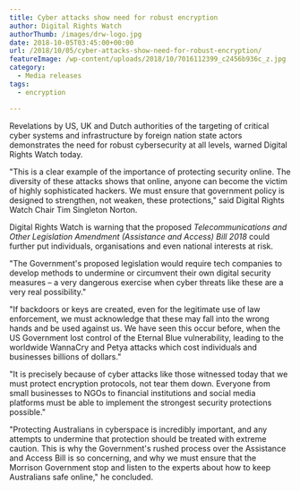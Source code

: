 ```yaml
---
title: Cyber attacks show need for robust encryption
author: Digital Rights Watch
authorThumb: /images/drw-logo.jpg
date: 2018-10-05T03:45:00+00:00
url: /2018/10/05/cyber-attacks-show-need-for-robust-encryption/
featureImage: /wp-content/uploads/2018/10/7016112399_c2456b936c_z.jpg
category:
  - Media releases
tags:
  - encryption

---
```

Revelations by US, UK and Dutch authorities of the targeting of critical cyber systems and infrastructure by foreign nation state actors demonstrates the need for robust cybersecurity at all levels, warned Digital Rights Watch today.


"This is a clear example of the importance of protecting security online. The diversity of these attacks shows that online, anyone can become the victim of highly sophisticated hackers. We must ensure that government policy is designed to strengthen, not weaken, these protections," said Digital Rights Watch Chair Tim Singleton Norton.


Digital Rights Watch is warning that the proposed _Telecommunications and Other Legislation Amendment (Assistance and Access) Bill 2018_ could further put individuals, organisations and even national interests at risk.


"The Government's proposed legislation would require tech companies to develop methods to undermine or circumvent their own digital security measures &#8211; a very dangerous exercise when cyber threats like these are a very real possibility."


"If backdoors or keys are created, even for the legitimate use of law enforcement, we must acknowledge that these may fall into the wrong hands and be used against us. We have seen this occur before, when the US Government lost control of the Eternal Blue vulnerability, leading to the worldwide WannaCry and Petya attacks which cost individuals and businesses billions of dollars."


"It is precisely because of cyber attacks like those witnessed today that we must protect encryption protocols, not tear them down. Everyone from small businesses to NGOs to financial institutions and social media platforms must be able to implement the strongest security protections possible."


"Protecting Australians in cyberspace is incredibly important, and any attempts to undermine that protection should be treated with extreme caution. This is why the Government's rushed process over the Assistance and Access Bill is so concerning, and why we must ensure that the Morrison Government stop and listen to the experts about how to keep Australians safe online," he concluded.
